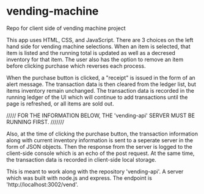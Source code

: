 # vending-machine
Repo for client side of vending machine project


This app uses HTML, CSS, and JavaScript. There are 3 choices on the left hand side for vending machine selections. When an item is selected, that item is listed and the running total is updated as well as a decresed inventory for that item. The user also has the option to remove an item before clicking purchase which reverses each process. 

When the purchase button is clicked, a "receipt" is issued in the form of an alert message. The transaction data is then cleared from the ledger list, but items inventory remain unchanged. The transaction data is recorded in the running ledger of the UI which will continue to add transactions until the page is refreshed, or all items are sold out. 

///// FOR THE INFORMATION BELOW, THE 'vending-api' SERVER MUST BE RUNNING FIRST. ///////

Also, at the time of clicking the purchase button, the transaction information along with current inventory information is sent to a seperate server in the form of JSON objects. Then the response from the server is logged to the client-side console which is an echo of the post request. At the same time, the transaction data is recorded in client-side local storage.

This is meant to work along with the repository 'vending-api'. A  server which was built with node.js and express. The endpoint is 'http://localhost:3002/vend'. 

